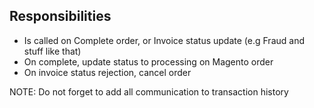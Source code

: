 ## Responsibilities
* Is called on Complete order, or Invoice status update (e.g Fraud and stuff like that)
* On complete, update status to processing on Magento order
* On invoice status rejection, cancel order


NOTE:
Do not forget to add all communication to transaction history
